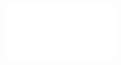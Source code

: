 ![Test Suit]([C:\Users\badruz\OneDrive\Documents\Eduwork\katalonstudio\eduapp\Reports\20231017_155515\HappyDayShoping\HappyDayShopping\20231017_155515](https://github.com/baguszufar/KatalonStudio_Zufar/blob/main/HappyDayShopping/Test%20Suit/20231017_155515.html)https://github.com/baguszufar/KatalonStudio_Zufar/blob/main/HappyDayShopping/Test%20Suit/20231017_155515.html)

